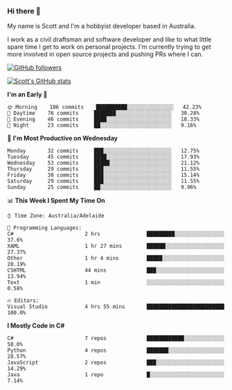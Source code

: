 ### Hi there 👋

My name is Scott and I'm a hobbyist developer based in Australia.

I work as a civil draftsman and software developer and like to what little spare time I get to work on personal projects. I'm currently trying to get more involved in open source projects and pushing PRs where I can. 

[![GitHub followers](https://img.shields.io/github/followers/puppetsw?label=Follow&style=social)](https://github.com/puppetsw?tab=followers)

[![Scott's GitHub stats](https://github-readme-stats.vercel.app/api?username=puppetsw&show_icons=true&theme=dark)](https://github.com/anuraghazra/github-readme-stats)

<!--START_SECTION:waka-->
**I'm an Early 🐤** 

```text
🌞 Morning    106 commits    ██████████░░░░░░░░░░░░░░░   42.23% 
🌆 Daytime    76 commits     ███████░░░░░░░░░░░░░░░░░░   30.28% 
🌃 Evening    46 commits     ████░░░░░░░░░░░░░░░░░░░░░   18.33% 
🌙 Night      23 commits     ██░░░░░░░░░░░░░░░░░░░░░░░   9.16%

```
📅 **I'm Most Productive on Wednesday** 

```text
Monday       32 commits     ███░░░░░░░░░░░░░░░░░░░░░░   12.75% 
Tuesday      45 commits     ████░░░░░░░░░░░░░░░░░░░░░   17.93% 
Wednesday    53 commits     █████░░░░░░░░░░░░░░░░░░░░   21.12% 
Thursday     29 commits     ███░░░░░░░░░░░░░░░░░░░░░░   11.55% 
Friday       38 commits     ███░░░░░░░░░░░░░░░░░░░░░░   15.14% 
Saturday     29 commits     ███░░░░░░░░░░░░░░░░░░░░░░   11.55% 
Sunday       25 commits     ██░░░░░░░░░░░░░░░░░░░░░░░   9.96%

```


📊 **This Week I Spent My Time On** 

```text
⌚︎ Time Zone: Australia/Adelaide

💬 Programming Languages: 
C#                       2 hrs               █████████░░░░░░░░░░░░░░░░   37.6% 
XAML                     1 hr 27 mins        ██████░░░░░░░░░░░░░░░░░░░   27.37% 
Other                    1 hr 4 mins         █████░░░░░░░░░░░░░░░░░░░░   20.19% 
CSHTML                   44 mins             ███░░░░░░░░░░░░░░░░░░░░░░   13.94% 
Text                     1 min               ░░░░░░░░░░░░░░░░░░░░░░░░░   0.58%

🔥 Editors: 
Visual Studio            4 hrs 55 mins       █████████████████████████   100.0%

```

**I Mostly Code in C#** 

```text
C#                       7 repos             ████████████░░░░░░░░░░░░░   50.0% 
Python                   4 repos             ███████░░░░░░░░░░░░░░░░░░   28.57% 
JavaScript               2 repos             ███░░░░░░░░░░░░░░░░░░░░░░   14.29% 
Java                     1 repo              █░░░░░░░░░░░░░░░░░░░░░░░░   7.14%

```



<!--END_SECTION:waka-->

<!--
**puppetsw/puppetsw** is a ✨ _special_ ✨ repository because its `README.md` (this file) appears on your GitHub profile.

Here are some ideas to get you started:

- 🔭 I’m currently working on ...
- 🌱 I’m currently learning ...
- 👯 I’m looking to collaborate on ...
- 🤔 I’m looking for help with ...
- 💬 Ask me about ...
- 📫 How to reach me: ...
- 😄 Pronouns: ...
- ⚡ Fun fact: ...
-->
